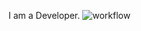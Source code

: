 I am a Developer.
![workflow](https://github.com/<UserName>/<RepositoryName>/actions/workflows/main.yml/badge.svg)